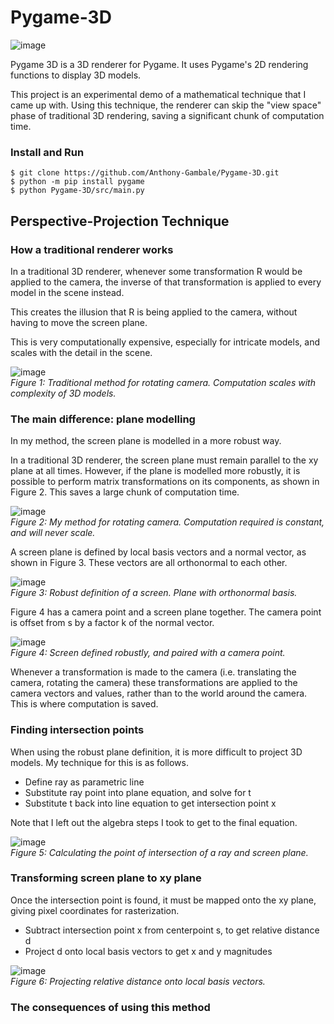 # Pygame-3D

![image](https://github.com/Anthony-Gambale/Pygame-3D/blob/main/images/1_screenshot.png)

Pygame 3D is a 3D renderer for Pygame. It uses Pygame's 2D rendering functions to display 3D models.

This project is an experimental demo of a mathematical technique that I came up with. Using this technique, the renderer can skip the "view space" phase of traditional 3D rendering, saving a significant chunk of computation time.

### Install and Run
```
$ git clone https://github.com/Anthony-Gambale/Pygame-3D.git
$ python -m pip install pygame
$ python Pygame-3D/src/main.py
```

## Perspective-Projection Technique

### How a traditional renderer works
In a traditional 3D renderer, whenever some transformation R would be applied to the camera, the inverse of that transformation is applied to every model in the scene instead.  

This creates the illusion that R is being applied to the camera, without having to move the screen plane.

This is very computationally expensive, especially for intricate models, and scales with the detail in the scene.

![image](https://github.com/Anthony-Gambale/Pygame-3D/blob/main/images/2_traditional_rotate.png)  
*Figure 1: Traditional method for rotating camera. Computation scales with complexity of 3D models.*

### The main difference: plane modelling
In my method, the screen plane is modelled in a more robust way.  

In a traditional 3D renderer, the screen plane must remain parallel to the xy plane at all times. However, if the plane is modelled more robustly, it is possible to perform matrix transformations on its components, as shown in Figure 2. This saves a large chunk of computation time.

![image](https://github.com/Anthony-Gambale/Pygame-3D/blob/main/images/3.0_my_rotate.png)  
*Figure 2: My method for rotating camera. Computation required is constant, and will never scale.*

A screen plane is defined by local basis vectors and a normal vector, as shown in Figure 3. These vectors are all orthonormal to each other.

![image](https://github.com/Anthony-Gambale/Pygame-3D/blob/main/images/3.1_plane_definition.png)  
*Figure 3: Robust definition of a screen. Plane with orthonormal basis.*  

Figure 4 has a camera point and a screen plane together. The camera point is offset from s by a factor k of the normal vector.

![image](https://github.com/Anthony-Gambale/Pygame-3D/blob/main/images/3.2_plane_definition.png)  
*Figure 4: Screen defined robustly, and paired with a camera point.*

Whenever a transformation is made to the camera (i.e. translating the camera, rotating the camera) these transformations are applied to the camera vectors and values, rather than to the world around the camera. This is where computation is saved.

### Finding intersection points
When using the robust plane definition, it is more difficult to project 3D models. My technique for this is as follows.  

 - Define ray as parametric line
 - Substitute ray point into plane equation, and solve for t
 - Substitute t back into line equation to get intersection point x

Note that I left out the algebra steps I took to get to the final equation.  

![image](https://github.com/Anthony-Gambale/Pygame-3D/blob/main/images/4_intersections.png)  
*Figure 5: Calculating the point of intersection of a ray and screen plane.*

### Transforming screen plane to xy plane

Once the intersection point is found, it must be mapped onto the xy plane, giving pixel coordinates for rasterization.

 - Subtract intersection point x from centerpoint s, to get relative distance d
 - Project d onto local basis vectors to get x and y magnitudes  

![image](https://github.com/Anthony-Gambale/Pygame-3D/blob/main/images/5_xy_transorm.png)  
*Figure 6: Projecting relative distance onto local basis vectors.*

### The consequences of using this method
